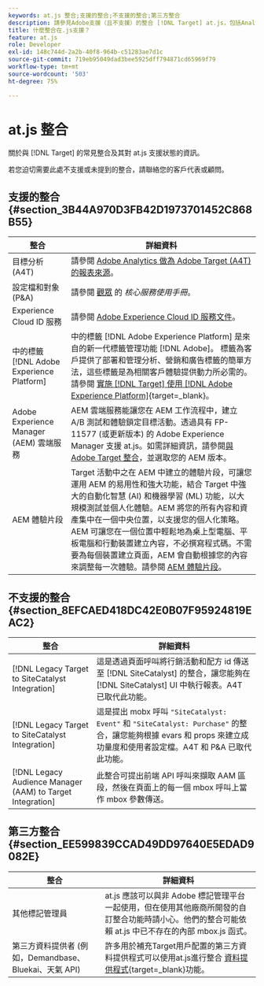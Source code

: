 ```yaml
---
keywords: at.js 整合;支援的整合;不支援的整合;第三方整合
description: 請參見Adobe支援（且不支援）的整合 [!DNL Target] at.js，包括Analytics for [!DNL Target] (A4T)、Experience CloudID服務等。
title: 什麼整合在.js支援？
feature: at.js
role: Developer
exl-id: 148c744d-2a2b-40f8-964b-c51283ae7d1c
source-git-commit: 719eb95049dad3bee5925dff794871cd65969f79
workflow-type: tm+mt
source-wordcount: '503'
ht-degree: 75%

---
```


# at.js 整合

關於與 [!DNL Target] 的常見整合及其對 at.js 支援狀態的資訊。

若您迫切需要此處不支援或未提到的整合，請聯絡您的客戶代表或顧問。

## 支援的整合 {#section_3B44A970D3FB42D1973701452C868B55}

| 整合 | 詳細資料 |
|--- |--- |
| 目標分析 (A4T) | 請參閱 [Adobe Analytics 做為 Adobe Target (A4T) 的報表來源](/help/main/c-integrating-target-with-mac/a4t/a4t.md#concept_7540C8C04259434AB6EE33B09F47A1DE)。 |
| 設定檔和對象 (P&amp;A) | 請參閱 [觀眾](https://experienceleague.adobe.com/docs/core-services/interface/audiences/audience-library.html??lang=zh-Hant) 的 *核心服務使用手冊*。 |
| Experience Cloud ID 服務 | 請參閱 [Adobe Experience Cloud ID 服務文件](https://experienceleague.adobe.com/docs/id-service/using/home.html)。 |
| 中的標籤 [!DNL Adobe Experience Platform] | 中的標籤 [!DNL Adobe Experience Platform] 是來自的新一代標籤管理功能 [!DNL Adobe]。 標籤為客戶提供了部署和管理分析、營銷和廣告標籤的簡單方法，這些標籤是為相關客戶體驗提供動力所必需的。 請參閱 [實施 [!DNL Target] 使用 [!DNL Adobe Experience Platform]](https://developer.adobe.com/target/implement/client-side/atjs/how-to-deployatjs/implement-target-using-adobe-launch/){target=_blank}。 |
| Adobe Experience Manager (AEM) 雲端服務 | AEM 雲端服務能讓您在 AEM 工作流程中，建立 A/B 測試和體驗鎖定目標活動。透過具有 FP-11577 (或更新版本) 的 Adobe Experience Manager 支援 at.js。如需詳細資訊，請參閱[與 Adobe Target 整合](https://helpx.adobe.com/experience-manager/6-2/sites/administering/using/target.html)，並選取您的 AEM 版本。 |
| AEM 體驗片段 | Target 活動中之在 AEM 中建立的體驗片段，可讓您運用 AEM 的易用性和強大功能，結合 Target 中強大的自動化智慧 (AI) 和機器學習 (ML) 功能，以大規模測試並個人化體驗。AEM 將您的所有內容和資產集中在一個中央位置，以支援您的個人化策略。AEM 可讓您在一個位置中輕鬆地為桌上型電腦、平板電腦和行動裝置建立內容，不必撰寫程式碼。不需要為每個裝置建立頁面，AEM 會自動根據您的內容來調整每一次體驗。請參閱 [AEM 體驗片段](/help/main/c-experiences/c-manage-content/aem-experience-fragments.md#topic_1E1E4EA01F074349B2CF8785387B5FE8)。 |

## 不支援的整合 {#section_8EFCAED418DC42E0B07F95924819EAC2}

| 整合 | 詳細資料 |
|--- |--- |
| [!DNL Legacy Target to SiteCatalyst Integration] | 這是透過頁面呼叫將行銷活動和配方 id 傳送至 [!DNL SiteCatalyst] 的整合，讓您能夠在 [!DNL SiteCatalyst] UI 中執行報表。A4T 已取代此功能。 |
| [!DNL Legacy Target to SiteCatalyst Integration] | 這是提出 mobx 呼叫 `"SiteCatalyst: Event"` 和 `"SiteCatalyst: Purchase"` 的整合，讓您能夠根據 evars 和 props 來建立成功量度和使用者設定檔。A4T 和 P&amp;A 已取代此功能。 |
| [!DNL Legacy Audience Manager (AAM) to Target Integration] | 此整合可提出前端 API 呼叫來擷取 AAM 區段，然後在頁面上的每一個 mbox 呼叫上當作 mbox 參數傳送。 |

## 第三方整合 {#section_EE599839CCAD49DD97640E5EDAD9082E}

| 整合 | 詳細資料 |
|--- |--- |
| 其他標記管理員 | at.js 應該可以與非 Adobe 標記管理平台一起使用，但在使用其他廠商所開發的自訂整合功能時請小心。他們的整合可能依賴 at.js 中已不存在的內部 mbox.js 函式。 |
| 第三方資料提供者 (例如，Demandbase、Bluekai、天氣 API) | 許多用於補充Target用戶配置的第三方資料提供程式可以使用at.js進行整合 [資料提供程式](https://developer.adobe.com/target/implement/client-side/atjs/atjs-functions/targetglobalsettings/){target=_blank}功能。 |
